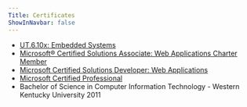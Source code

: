 ```yaml
---
Title: Certificates
ShowInNavbar: false
---
```


- [UT.6.10x: Embedded Systems](../assets/certifications/Embedded_601.pdf)
- [Microsoft® Certified Solutions Associate: Web Applications Charter Member](../assets/certifications/MCSA_WebApps.pdf)
- [Microsoft Certified Solutions Developer: Web Applications](../assets/certifications/MCSD_WebApps.pdf)
- [Microsoft Certified Professional](../assets/certifications/MCP.pdf)
- Bachelor of Science in Computer Information Technology - Western Kentucky University 2011
